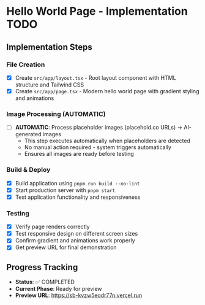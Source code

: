 # Hello World Page - Implementation TODO

## Implementation Steps

### File Creation
- [x] Create `src/app/layout.tsx` - Root layout component with HTML structure and Tailwind CSS
- [x] Create `src/app/page.tsx` - Modern hello world page with gradient styling and animations

### Image Processing (AUTOMATIC)
- [ ] **AUTOMATIC**: Process placeholder images (placehold.co URLs) → AI-generated images
  - This step executes automatically when placeholders are detected
  - No manual action required - system triggers automatically
  - Ensures all images are ready before testing

### Build & Deploy
- [x] Build application using `pnpm run build --no-lint`
- [x] Start production server with `pnpm start`
- [x] Test application functionality and responsiveness

### Testing
- [x] Verify page renders correctly
- [x] Test responsive design on different screen sizes
- [x] Confirm gradient and animations work properly
- [x] Get preview URL for final demonstration

## Progress Tracking
- **Status**: ✅ COMPLETED
- **Current Phase**: Ready for preview
- **Preview URL**: https://sb-kvzw5eodr77n.vercel.run